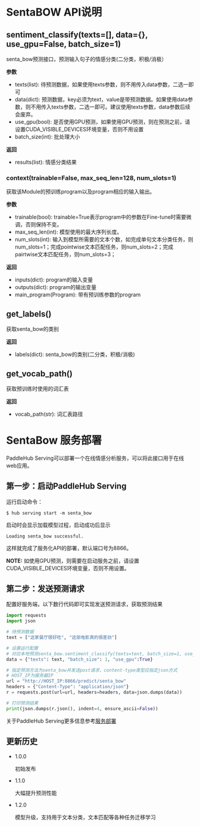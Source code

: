 # SentaBOW API说明

## sentiment_classify(texts=[], data={}, use_gpu=False, batch_size=1)

senta_bow预测接口，预测输入句子的情感分类(二分类，积极/消极）

**参数**

* texts(list): 待预测数据，如果使用texts参数，则不用传入data参数，二选一即可
* data(dict): 预测数据，key必须为text，value是带预测数据。如果使用data参数，则不用传入texts参数，二选一即可。建议使用texts参数，data参数后续会废弃。
* use_gpu(bool): 是否使用GPU预测，如果使用GPU预测，则在预测之前，请设置CUDA_VISIBLE_DEVICES环境变量，否则不用设置
* batch_size(int): 批处理大小

**返回**

* results(list): 情感分类结果

### context(trainable=False, max_seq_len=128, num_slots=1)

获取该Module的预训练program以及program相应的输入输出。

**参数**

* trainable(bool): trainable=True表示program中的参数在Fine-tune时需要微调，否则保持不变。
* max_seq_len(int): 模型使用的最大序列长度。
* num_slots(int): 输入到模型所需要的文本个数，如完成单句文本分类任务，则num_slots=1；完成pointwise文本匹配任务，则num_slots=2；完成pairtwise文本匹配任务，则num_slots=3；

**返回**

* inputs(dict): program的输入变量
* outputs(dict): program的输出变量
* main_program(Program): 带有预训练参数的program

## get_labels()

获取senta_bow的类别

**返回**

* labels(dict): senta_bow的类别(二分类，积极/消极)

## get_vocab_path()

获取预训练时使用的词汇表

**返回**

* vocab_path(str): 词汇表路径

# SentaBow 服务部署

PaddleHub Serving可以部署一个在线情感分析服务，可以将此接口用于在线web应用。

## 第一步：启动PaddleHub Serving

运行启动命令：
```shell
$ hub serving start -m senta_bow  
```

启动时会显示加载模型过程，启动成功后显示
```shell
Loading senta_bow successful.
```

这样就完成了服务化API的部署，默认端口号为8866。

**NOTE:** 如使用GPU预测，则需要在启动服务之前，请设置CUDA_VISIBLE_DEVICES环境变量，否则不用设置。

## 第二步：发送预测请求

配置好服务端，以下数行代码即可实现发送预测请求，获取预测结果

```python
import requests
import json

# 待预测数据
text = ["这家餐厅很好吃", "这部电影真的很差劲"]

# 设置运行配置
# 对应本地预测senta_bow.sentiment_classify(texts=text, batch_size=1, use_gpu=True)
data = {"texts": text, "batch_size": 1, "use_gpu":True}

# 指定预测方法为senta_bow并发送post请求，content-type类型应指定json方式
# HOST_IP为服务器IP
url = "http://HOST_IP:8866/predict/senta_bow"
headers = {"Content-Type": "application/json"}
r = requests.post(url=url, headers=headers, data=json.dumps(data))

# 打印预测结果
print(json.dumps(r.json(), indent=4, ensure_ascii=False))
```

关于PaddleHub Serving更多信息参考[服务部署](https://github.com/PaddlePaddle/PaddleHub/blob/release/v1.6/docs/tutorial/serving.md)

## 更新历史

* 1.0.0

  初始发布

* 1.1.0

  大幅提升预测性能

* 1.2.0

  模型升级，支持用于文本分类，文本匹配等各种任务迁移学习
